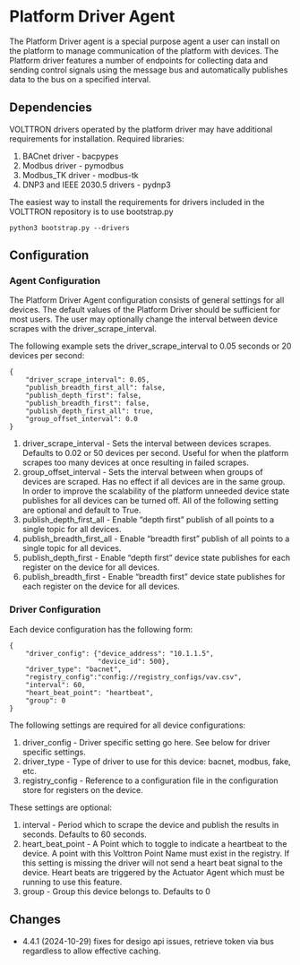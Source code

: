 # Platform Driver Agent

The Platform Driver agent is a special purpose agent a user can install on the platform to manage communication of the 
platform with devices. The Platform driver features a number of endpoints for collecting data and sending control signals 
using the message bus and automatically publishes data to the bus on a specified interval.

## Dependencies

VOLTTRON drivers operated by the platform driver may have additional requirements for installation. Required libraries:
1. BACnet driver - bacpypes
2. Modbus driver - pymodbus
3. Modbus_TK driver - modbus-tk
4. DNP3 and IEEE 2030.5 drivers - pydnp3

The easiest way to install the requirements for drivers included in the VOLTTRON repository is to use bootstrap.py 
```
python3 bootstrap.py --drivers
```

## Configuration

### Agent Configuration

The Platform Driver Agent configuration consists of general settings for all devices. The default values of the 
Platform Driver should be sufficient for most users. The user may optionally change the interval between device scrapes 
with the driver_scrape_interval.

The following example sets the driver_scrape_interval to 0.05 seconds or 20 devices per second:
```
{
    "driver_scrape_interval": 0.05,
    "publish_breadth_first_all": false,
    "publish_depth_first": false,
    "publish_breadth_first": false,
    "publish_depth_first_all": true,
    "group_offset_interval": 0.0
}
```

1. driver_scrape_interval - Sets the interval between devices scrapes. Defaults to 0.02 or 50 devices per second. 
Useful for when the platform scrapes too many devices at once resulting in failed scrapes.
2. group_offset_interval - Sets the interval between when groups of devices are scraped. Has no effect if all devices 
are in the same group.
In order to improve the scalability of the platform unneeded device state publishes for all devices can be turned off. 
All of the following setting are optional and default to True.
3. publish_depth_first_all - Enable “depth first” publish of all points to a single topic for all devices.
4. publish_breadth_first_all - Enable “breadth first” publish of all points to a single topic for all devices.
5. publish_depth_first - Enable “depth first” device state publishes for each register on the device for all devices.
6. publish_breadth_first - Enable “breadth first” device state publishes for each register on the device for all devices.

### Driver Configuration
Each device configuration has the following form:
```
{
    "driver_config": {"device_address": "10.1.1.5",
                      "device_id": 500},
    "driver_type": "bacnet",
    "registry_config":"config://registry_configs/vav.csv",
    "interval": 60,
    "heart_beat_point": "heartbeat",
    "group": 0
}
```
The following settings are required for all device configurations:
1. driver_config - Driver specific setting go here. See below for driver specific settings.
2. driver_type - Type of driver to use for this device: bacnet, modbus, fake, etc.
3. registry_config - Reference to a configuration file in the configuration store for registers on the device. 

These settings are optional:

1. interval - Period which to scrape the device and publish the results in seconds. Defaults to 60 seconds.
2. heart_beat_point - A Point which to toggle to indicate a heartbeat to the device. A point with this 
Volttron Point Name must exist in the registry. If this setting is missing the driver will not send a heart beat signal 
to the device. Heart beats are triggered by the Actuator Agent which must be running to use this feature.
3. group - Group this device belongs to. Defaults to 0


## Changes
- 4.4.1 (2024-10-29) fixes for desigo api issues, retrieve token via bus regardless to allow effective caching.
